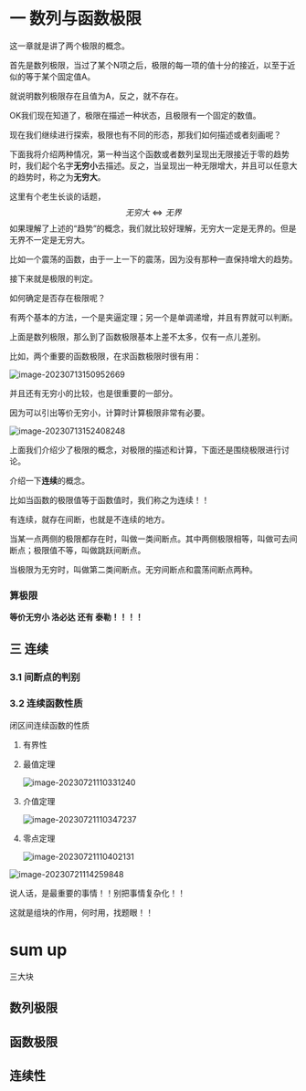 # 一 数列与函数极限

 这一章就是讲了两个极限的概念。

首先是数列极限，当过了某个N项之后，极限的每一项的值十分的接近，以至于近似的等于某个固定值A。

就说明数列极限存在且值为A，反之，就不存在。

OK我们现在知道了，极限在描述一种状态，且极限有一个固定的数值。

现在我们继续进行探索，极限也有不同的形态，那我们如何描述或者刻画呢？

下面我将介绍两种情况，第一种当这个函数或者数列呈现出无限接近于零的趋势时，我们起个名字**无穷小**去描述。反之，当呈现出一种无限增大，并且可以任意大的趋势时，称之为**无穷大**。

这里有个老生长谈的话题，
$$
无穷大\Leftrightarrow 无界
$$
如果理解了上述的“趋势”的概念，我们就比较好理解，无穷大一定是无界的。但是无界不一定是无穷大。

比如一个震荡的函数，由于一上一下的震荡，因为没有那种一直保持增大的趋势。

接下来就是极限的判定。

如何确定是否存在极限呢？

有两个基本的方法，一个是夹逼定理；另一个是单调递增，并且有界就可以判断。



上面是数列极限，那么到了函数极限基本上差不太多，仅有一点儿差别。

比如，两个重要的函数极限，在求函数极限时很有用：

![image-20230713150952669](https://taufik.oss-cn-beijing.aliyuncs.com/img/image-20230713150952669.png)

并且还有无穷小的比较，也是很重要的一部分。

因为可以引出等价无穷小，计算时计算极限非常有必要。

![image-20230713152408248](https://taufik.oss-cn-beijing.aliyuncs.com/img/image-20230713152408248.png)



上面我们介绍少了极限的概念，对极限的描述和计算，下面还是围绕极限进行讨论。

介绍一下**连续**的概念。

比如当函数的极限值等于函数值时，我们称之为连续！！

有连续，就存在间断，也就是不连续的地方。

当某一点两侧的极限都存在时，叫做一类间断点。其中两侧极限相等，叫做可去间断点；极限值不等，叫做跳跃间断点。

当极限为无穷时，叫做第二类间断点。无穷间断点和震荡间断点两种。

### 算极限

**等价无穷小 洛必达 还有 泰勒！！！！**



## 三 连续

### 3.1 间断点的判别

### 3.2 连续函数性质 

闭区间连续函数的性质

1. 有界性

2. 最值定理

   ![image-20230721110331240](https://taufik.oss-cn-beijing.aliyuncs.com/img/image-20230721110331240.png)

3. 介值定理

   ![image-20230721110347237](https://taufik.oss-cn-beijing.aliyuncs.com/img/image-20230721110347237.png)

4. 零点定理

   ![image-20230721110402131](https://taufik.oss-cn-beijing.aliyuncs.com/img/image-20230721110402131.png)

![image-20230721114259848](https://taufik.oss-cn-beijing.aliyuncs.com/img/image-20230721114259848.png)

说人话，是最重要的事情！！别把事情复杂化！！

这就是组块的作用，何时用，找题眼！！



# sum up

三大块

## 数列极限

## 函数极限

## 连续性
